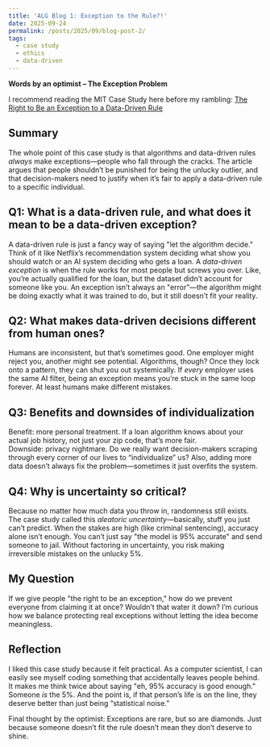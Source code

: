 ```yaml
---
title: 'ALG Blog 1: Exception to the Rule?!'
date: 2025-09-24
permalink: /posts/2025/09/blog-post-2/
tags:
  - case study
  - ethics
  - data-driven
---
```


**Words by an optimist – The Exception Problem**

I recommend reading the MIT Case Study here before my rambling:
[The Right to Be an Exception to a Data-Driven Rule](https://mit-serc.pubpub.org/pub/right-to-be-exception/release/2)

Summary
---
The whole point of this case study is that algorithms and data-driven rules *always* make exceptions—people who fall through the cracks. The article argues that people shouldn’t be punished for being the unlucky outlier, and that decision-makers need to justify when it’s fair to apply a data-driven rule to a specific individual.

## Q1: What is a data-driven rule, and what does it mean to be a data-driven exception?  
A data-driven rule is just a fancy way of saying "let the algorithm decide." Think of it like Netflix’s recommendation system deciding what show you should watch or an AI system deciding who gets a loan. A *data-driven exception* is when the rule works for most people but screws you over. Like, you’re actually qualified for the loan, but the dataset didn’t account for someone like you. An exception isn’t always an "error"—the algorithm might be doing exactly what it was trained to do, but it still doesn’t fit your reality.

## Q2: What makes data-driven decisions different from human ones?  
Humans are inconsistent, but that’s sometimes good. One employer might reject you, another might see potential. Algorithms, though? Once they lock onto a pattern, they can shut you out systemically. If *every* employer uses the same AI filter, being an exception means you’re stuck in the same loop forever. At least humans make different mistakes.

## Q3: Benefits and downsides of individualization  
Benefit: more personal treatment. If a loan algorithm knows about your actual job history, not just your zip code, that’s more fair.  
Downside: privacy nightmare. Do we really want decision-makers scraping through every corner of our lives to “individualize” us? Also, adding more data doesn’t always fix the problem—sometimes it just overfits the system.

## Q4: Why is uncertainty so critical?  
Because no matter how much data you throw in, randomness still exists. The case study called this *aleatoric uncertainty*—basically, stuff you just can’t predict. When the stakes are high (like criminal sentencing), accuracy alone isn’t enough. You can’t just say "the model is 95% accurate" and send someone to jail. Without factoring in uncertainty, you risk making irreversible mistakes on the unlucky 5%.

## My Question  
If we give people "the right to be an exception," how do we prevent everyone from claiming it at once? Wouldn’t that water it down? I’m curious how we balance protecting real exceptions without letting the idea become meaningless.

## Reflection  
I liked this case study because it felt practical. As a computer scientist, I can easily see myself coding something that accidentally leaves people behind. It makes me think twice about saying "eh, 95% accuracy is good enough." Someone *is* the 5%. And the point is, if that person’s life is on the line, they deserve better than just being “statistical noise.”  

Final thought by the optimist: Exceptions are rare, but so are diamonds. Just because someone doesn’t fit the rule doesn’t mean they don’t deserve to shine.
